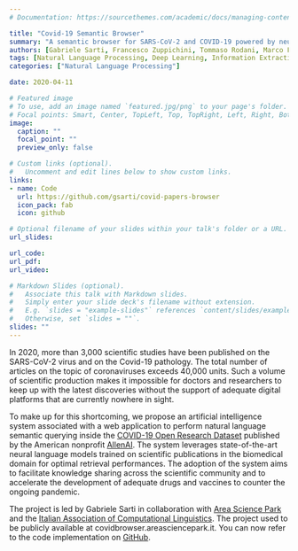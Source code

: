 ```yaml
---
# Documentation: https://sourcethemes.com/academic/docs/managing-content/

title: "Covid-19 Semantic Browser"
summary: "A semantic browser for SARS-CoV-2 and COVID-19 powered by neural language models."
authors: [Gabriele Sarti, Francesco Zuppichini, Tommaso Rodani, Marco Franzon, Mirko Lai]
tags: [Natural Language Processing, Deep Learning, Information Extraction, Kaggle Competition, AREA Science Park, Italian Association for Computational Linguistics]
categories: ["Natural Language Processing"]

date: 2020-04-11

# Featured image
# To use, add an image named `featured.jpg/png` to your page's folder. 
# Focal points: Smart, Center, TopLeft, Top, TopRight, Left, Right, BottomLeft, Bottom, BottomRight.
image:
  caption: ""
  focal_point: ""
  preview_only: false

# Custom links (optional).
#   Uncomment and edit lines below to show custom links.
links:
- name: Code
  url: https://github.com/gsarti/covid-papers-browser
  icon_pack: fab
  icon: github

# Optional filename of your slides within your talk's folder or a URL.
url_slides:

url_code:
url_pdf: 
url_video:

# Markdown Slides (optional).
#   Associate this talk with Markdown slides.
#   Simply enter your slide deck's filename without extension.
#   E.g. `slides = "example-slides"` references `content/slides/example-slides.md`.
#   Otherwise, set `slides = ""`.
slides: ""
---
```


In 2020, more than 3,000 scientific studies have been published on the SARS-CoV-2 virus and on the Covid-19 pathology. The total number of articles on the topic of coronaviruses exceeds 40,000 units. Such a volume of scientific production makes it impossible for doctors and researchers to keep up with the latest discoveries without the support of adequate digital platforms that are currently nowhere in sight.

To make up for this shortcoming, we propose an artificial intelligence system associated with a web application to perform natural language semantic querying inside the [COVID-19 Open Research Dataset](https://pages.semanticscholar.org/coronavirus-research) published by the American nonprofit [AllenAI](https://allenai.org/). The system leverages state-of-the-art neural language models trained on scientific publications in the biomedical domain for optimal retrieval performances. The adoption of the system aims to facilitate knowledge sharing across the scientific community and to accelerate the development of adequate drugs and vaccines to counter the ongoing pandemic.

The project is led by Gabriele Sarti in collaboration with [Area Science Park](en.areasciencepark.it) and the [Italian Association of Computational Linguistics](ai-lc.it). The project used to be publicly available at covidbrowser.areasciencepark.it. You can now refer to the code implementation on [GitHub](https://github.com/gsarti/covid-papers-browser).
